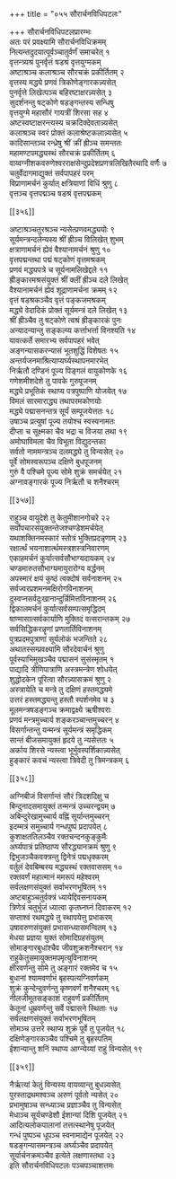 +++
title = "०५५ सौरार्चनविधिपटलः"

+++
सौरार्चनविधिपटलप्रारम्भः  
अतः परं प्रवक्ष्यामि सौरार्चनविधिक्रमम्  
नित्यन्तदुदयात्पूर्वञ्चातुर्वर्णं समाचरेत् १  
वृत्तन्त्र्यश्रं पुनर्वृत्तं षडश्रं वृत्तयुग्मकम्  
अष्टाश्रञ्च कलाश्रञ्च सौरचक्रं प्रकीर्तितम् २  
वृत्तस्य मद्ध्ये प्रणवं त्रिकोणेङ्गारकन्न्यसेत्  
पुनर्वृत्ते लिखेत्पञ्च बहिरष्टाक्षरन्न्यसेत् ३  
सुदर्शनन्तु षट्कोणे षडङ्गन्तस्य सन्धिषु  
वृत्तयुग्मे महासौरं गायत्रीं शिरसा सह ४  
अष्टस्वष्टाक्षरन्त्यस्य चक्रदिक्देवतान्न्यसेत्  
कलाश्रञ्च स्वरं प्रोक्तं कलाश्रेष्टकलान्न्यसेत् ५  
कादिसान्तञ्च रन्ध्रेषु श्रीं क्रीं ह्रीञ्च समन्ततः  
महामण्टपमद्ध्यस्थं सौरचक्रं प्रकीर्तितम् ६  
वाय्वग्नीशकवरुणेश्वरराक्षसेन्दुप्रदेशप्रणत्रलिखितैरथादि वर्णैः ७  
चतुर्वेदागमाद्युक्तं सर्वपापहरं परम्  
विप्राणामर्चनं कुर्यात् क्षत्रियाणां विधिं श्रुणु ८  
वृत्तञ्च वृत्तपद्मञ्च षडश्रं वृत्तपद्मकम्  

[[३५६]]  

अष्टाश्रञ्चतुरश्रञ्च न्यसेत्प्रणवमद्ध्ययोः ९  
सूर्यमन्त्रन्दलेन्यस्य श्रीं ह्रीञ्च विलिखेत् शुभम्  
क्षत्राणामर्चनं ह्येवं वैश्यानामर्चनं श्रुणु १०  
वृत्तपद्मन्तथा पद्मं षट्कोणं वृत्तमश्रकम्  
प्रणवं मद्ध्यपत्रे च सूर्यनामलिखेद्दले ११  
ह्रीङ्कारमश्रसंयुक्तं श्रीं क्लीं ह्रीञ्च दले लिखेत्  
वैश्यानामर्चनं ह्येवं शूद्राणामर्चना क्रमम् १२  
वृत्तं षडश्रकञ्चैव वृत्तं पङ्कजमश्रकम्  
मद्ध्ये वेदादिकं प्रोक्तं सूर्यमन्त्रं दले लिखेत् १३  
श्रीं ह्रीञ्चैव तु षट्कोणे त्वश्रं ह्रीङ्कारकं पुनः  
अन्यादन्यान्तु सङ्कल्प्य कर्त्ताभर्त्ता विनश्यति १४  
यावत्कर्ते समारभ्य सर्वपापहरं भवेत्  
अङ्गन्यासकरन्यासं भूतशुद्धिं विशेषतः १५  
अन्तर्यजनमाश्रित्याप्यर्घ्यस्थापनमारभेत्  
निर्ऋतौ दण्डिनं पूज्य पिङ्गलं वायुकोणके १६  
गणेशमीशदेशे तु पावके गुरुपूजनम्  
मद्ध्ये प्रभूतिकं स्थाप्य पत्रपुष्पाणि योजयेत् १७  
विमलं सारमाराद्ध्य तथापरमकोणयोः  
मद्ध्ये पद्मासनन्तत्र सूर्यं सम्पूजयेत्ततः १८  
उषाञ्च प्रत्युषां पूज्य तयोश्च स्वस्वनामतः  
दीप्ता च सूक्ष्मका चैव भद्रा च विजया तथा १९  
अमोघाविमला चैव विभूता विद्युदन्तका  
सर्वतो नाममन्त्रञ्च दलमद्ध्ये तु विन्यसेत् २०  
पूर्वे सोमस्वरूपञ्च दक्षिणे बुधपूजनम्  
गुरुं वै पश्चिमे पूज्य सोमे शुक्रं समर्चयेत् २१  
अग्नावङ्गारकं पूज्य निर्ऋतौ च शनैश्चरम्  

[[३५७]]  

राहुञ्च वायुदेशे तु केतुमीशानगोचरे २२  
सर्वोपचारसंयुक्तन्तेजश्चण्डेशमर्चयेत्  
यथाशक्तिनमस्कारं स्तोत्रं भुक्तिप्रदन्नृणाम् २३  
रक्षार्त्थं भयनाशार्त्थमस्त्रशस्त्रनिवारणम्  
एकाहमर्चनं कुर्यात्सर्वसौभाग्यदायकम् २४  
चण्डमारुतसौभाग्यमायुरारोग्य वर्द्धनम्  
अपस्मारं क्षयं कुष्ठं त्वक्दोषं सर्वनाशनम् २५  
सर्वज्वरप्रशमनमक्षिरोगविनाशनम्  
दुस्वप्नसर्वदुःखानान्दुर्न्निमित्तविनाशनम् २६  
द्विकालमर्चनं कुर्यात्सर्वसम्पत्समृद्धिदम्  
षाण्मासात्सर्वकार्याणि मुक्तिदं वत्सरान्तकम् २७  
सर्वसिद्धिकरन्नॄणां प्रणतार्तिविनाशनम्  
पुत्रप्रदमपुत्राणां सूर्यलोकं भजन्तिते २८  
अथातस्सम्प्रवक्ष्यामि सौरदेवार्चनं श्रुणु  
पूर्वस्याभिमुखञ्चैव पद्मासनं सुसंस्मृतम् १  
पाद्यादि त्रीणिपात्राणि अस्त्रमन्त्रेण शोधयेत्  
शुद्धोदकेन पूरित्वा सौरन्न्यासक्रमं श्रुणु २  
अस्त्रायेति च मन्त्रे तु दक्षिणं हस्तमद्ध्यमे  
उत्तरं हस्तमद्ध्यन्तु हस्तौ स्पर्शनमेव च ३  
मूलमन्त्रषडङ्गञ्च क्रमाद्वक्ष्ये ऋषीश्वराः  
प्रणवं मन्त्रमुच्चार्य शङ्करञ्चान्तमुच्चरन् ४  
विसर्गान्तन्तु यन्मन्त्रं सूर्यमन्त्रं समृद्धिकम्  
सान्तं बीजसमायुक्तं हृदये तु न्यसेत्ततः ५  
अर्काय शिरसे न्यस्त्वा भूर्भुवस्पर्शिकान्न्यसेत्  
हुङ्कारं कवचं न्यस्त्वा त्रिवेदी तु त्रिमन्त्रकम् ६  

[[३५८]]  

अग्निबीजं विसर्गान्तं सौरं त्रिदशदिक्षु च  
बिन्दुनादसमायुक्तं तन्मन्त्रं उच्चरन्द्वयम् ७  
अबिन्दुरेखामुच्चार्य वह्निं सूर्यान्तमुच्चरन्  
इदम्मत्रं समुच्चार्य गन्धपुष्पं प्रदापयेत् ८  
कुशाक्षततिलञ्चैव रक्तचन्दनकुङ्कुमैः  
अर्घ्यपात्रं प्रतिष्ठाप्य सौरद्ध्यानक्रमं श्रुणु ९  
द्विभुजञ्चैकवक्त्रन्तु द्विनेत्रं पद्मधृक्करम्  
वर्तुलं देवबिम्बस्य मद्ध्यस्थं रक्तवाससम् १०  
रक्तवर्णं महात्मानं ममरूपं महेश्वरम्  
सर्वलक्षणसंयुक्तं सर्वाभरणभूषितम् ११  
अष्टबाहुञ्चतुर्वक्त्रं ध्यायेद्दिवसनायकम्  
त्रिणेत्रं चतुर्भुजं ध्यात्वा कृतघ्नघ्नं दिवाकरम् १२  
सप्ताश्वं रथमद्ध्ये तु स्थापयेत्तु प्रभाकरम्  
उषावरुणसंयुक्तं प्रभासन्ध्यासमन्वितम् १३  
मेधया प्रज्ञया युक्तं सोमादिग्रहसंयुतम्  
सोमाङ्गारबुधांश्चैव जीवशुक्रशनैश्चरान् १४  
राहुकेतुसमायुक्तमपमृत्युविनाशनम्  
क्षीरवर्णन्तु सोमे तु अङ्गारं रक्तमेव च १५  
बुधानां श्यामवर्णाभं बृहस्पत्यग्निवर्णकम्  
शुक्रं कुन्देन्दुवर्णन्तु कृष्णवर्णं शनैश्चरम् १६  
नीलजीमूतसङ्काशं राहुवर्णं प्रकीर्तितम्  
केतूनां धूम्रवर्णन्तु सर्वे पद्मासने स्थिताः १७  
सर्वलक्षणसंयुक्तं सर्वाभरणभूषितम्  
सोमञ्च उत्तरे स्थाप्य शुक्रं पूर्वे तु पूजयेत् १८  
दक्षिणेङ्गारकञ्चैव पश्चिमे तु बृहस्पतिम्  
ईशान्यान्तु शनिं स्थाप्य आग्न्येय्यां राहुं विन्यसेत् १९  

[[३५९]]  

नैर्ऋत्यां केतुं विन्यस्य वायव्यान्तु बुधन्न्यसेत्  
पुरस्ताद्रथमश्वञ्च अरुणं पूर्वतो न्यसेत् २०  
प्रभामुषाञ्च सन्ध्याञ्च प्रज्ञाञ्चैव तु विन्यसेत्  
मेधाञ्च सूर्यचण्डेशौ ईशान्यां दिशि पूजयेत् २१  
आदित्यलोकपालानां तत्तत्स्थानेषु पूजयेत्  
गन्धं पुष्पञ्च धूपञ्च स्वनामाद्येन पूजयेत् २२  
षडङ्गन्यासमन्त्रञ्च अर्घ्यञ्चैव प्रदापयेत्  
सूर्यार्चनक्रमञ्चैव इत्येते लक्षणास्तथा २३  
इति सौरार्चनविधिपटलः पञ्चपञ्चाशत्तमः  
